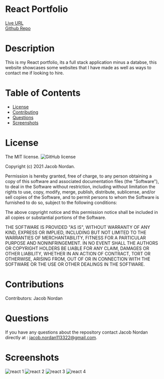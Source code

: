 # React Portfolio
[Live URL]()\
[Github Repo](https://github.com/jnordan132/React-Portfolio)

# Description
This is my React portfolio, its a full stack application minus a databse, this website showcases some websites that I have made  as well as ways to contact me if looking to hire.  
# Table of Contents 
* [License](#license)
* [Contributing](#contributing)
* [Questions](#questions)
* [Screenshots](#screenshots)

# License
The MIT license. 
![GitHub license](https://img.shields.io/badge/license-MIT-blue.svg)
        
Copyright (c) 2021 Jacob Nordan.
        
Permission is hereby granted, free of charge, to any person obtaining a copy of this software and associated
documentation files (the "Software"), to deal in the Software without restriction, including without limitation
the rights to use, copy, modify, merge, publish, distribute, sublicense, and/or sell copies of the Software, and
to permit persons to whom the Software is furnished to do so, subject to the following conditions:

The above copyright notice and this permission notice shall be included in all copies or substantial portions
of the Software.

THE SOFTWARE IS PROVIDED "AS IS", WITHOUT WARRANTY OF ANY KIND, EXPRESS OR IMPLIED, INCLUDING BUT NOT LIMITED TO 
THE WARRANTIES OF MERCHANTABILITY, FITNESS FOR A PARTICULAR PURPOSE AND NONINFRINGEMENT. IN NO EVENT SHALL THE 
AUTHORS OR COPYRIGHT HOLDERS BE LIABLE FOR ANY CLAIM, DAMAGES OR OTHER LIABILITY, WHETHER IN AN ACTION OF CONTRACT,
TORT OR OTHERWISE, ARISING FROM, OUT OF OR IN CONNECTION WITH THE SOFTWARE OR THE USE OR OTHER DEALINGS IN THE SOFTWARE.

# Contributions
​Contributors: Jacob Nordan

# Questions
If you have any questions about the repository contact Jacob Nordan directly at : jacob.nordan113322@gmail.com.

# Screenshots 
![react 1](https://user-images.githubusercontent.com/81433664/138573019-550e2f89-e01c-4411-bf0f-ebadd987f140.jpg)
![react 2](https://user-images.githubusercontent.com/81433664/138573021-8fb5052c-7c26-4961-a853-6d05eaaabd2e.jpg)
![react 3](https://user-images.githubusercontent.com/81433664/138573023-8157b2e7-d4aa-4bdb-995b-39ff014f8173.jpg)
![react 4](https://user-images.githubusercontent.com/81433664/138573025-59748d05-c515-4e8c-8d06-b2dca16bc0bb.jpg)
